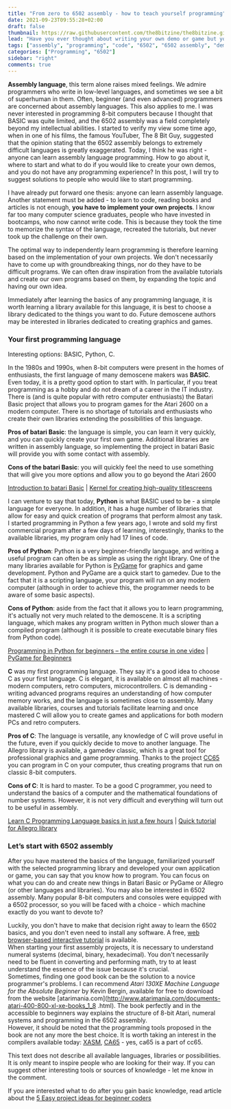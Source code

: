```yaml
---
title: "From zero to 6502 assembly - how to teach yourself programming"
date: 2021-09-23T09:55:28+02:00
draft: false
thumbnail: https://raw.githubusercontent.com/the8bitzine/the8bitzine.github.io/media/media/2021/assembly.jpg
lead: "Have you ever thought about writing your own demo or game but you don't know where to start? In this post, I've gathered resources - from the basics to advanced programming."
tags: ["assembly", "programming", "code", "6502", "6502 assembly", "demoscene"]
categories: ["Programming", "6502"]
sidebar: "right"
comments: true
---
```


**Assembly language**, this term alone raises mixed feelings. We admire programmers who write in low-level languages, and sometimes we see a bit of superhuman in them. Often, beginner (and even advanced) programmers are concerned about assembly languages. This also applies to me. I was never interested in programming 8-bit computers because I thought that BASIC was quite limited, and the 6502 assembly was a field completely beyond my intellectual abilities. I started to verify my view some time ago, when in one of his films, the famous YouTuber, The 8 Bit Guy, suggested that the opinion stating that the 6502 assembly belongs to extremely difficult languages is greatly exaggerated. Today, I think he was right - anyone can learn assembly language programming. How to go about it, where to start and what to do if you would like to create your own demos, and you do not have any programming experience? In this post, I will try to suggest solutions to people who would like to start programming.  
  
I have already put forward one thesis: anyone can learn assembly language. Another statement must be added - to learn to code, reading books and articles is not enough, **you have to implement your own projects**. I know far too many computer science graduates, people who have invested in bootcamps, who now cannot write code. This is because they took the time to memorize the syntax of the language, recreated the tutorials, but never took up the challenge on their own.  
  
The optimal way to independently learn programming is therefore learning based on the implementation of your own projects. We don't necessarily have to come up with groundbreaking things, nor do they have to be difficult programs. We can often draw inspiration from the available tutorials and create our own programs based on them, by expanding the topic and having our own idea.  
  
Immediately after learning the basics of any programming language, it is worth learning a library available for this language, it is best to choose a library dedicated to the things you want to do. Future demoscene authors may be interested in libraries dedicated to creating graphics and games.  
  
### Your first programming language
  
Interesting options: BASIC, Python, C.  
  
In the 1980s and 1990s, when 8-bit computers were present in the homes of enthusiasts, the first language of many demoscene makers was **BASIC**. Even today, it is a pretty good option to start with. In particular, if you treat programming as a hobby and do not dream of a career in the IT industry.  
There is (and is quite popular with retro computer enthusiasts) the Batari Basic project that allows you to program games for the Atari 2600 on a modern computer. There is no shortage of tutorials and enthusiasts who create their own libraries extending the possibilities of this language.  
  
**Pros of batari Basic**: the language is simple, you can learn it very quickly, and you can quickly create your first own game. Additional libraries are written in assembly language, so implementing the project in batari Basic will provide you with some contact with assembly.
  
**Cons of the batari Basic**: you will quickly feel the need to use something that will give you more options and allow you to go beyond the Atari 2600 
  
[Introduction to batari Basic](https://www.randomterrain.com/atari-2600-memories-batari-basic-commands.html) | [Kernel for creating high-quality titlescreens](https://atariage.com/forums/topic/169819-the-titlescreen-kernel/)
  
I can venture to say that today, **Python** is what BASIC used to be - a simple language for everyone. In addition, it has a huge number of libraries that allow for easy and quick creation of programs that perform almost any task. I started programming in Python a few years ago, I wrote and sold my first commercial program after a few days of learning, interestingly, thanks to the available libraries, my program only had 17 lines of code.  
  
**Pros of Python**: Python is a very beginner-friendly language, and writing a useful program can often be as simple as using the right library. One of the many libraries available for Python is [PyGame](https://www.pygame.org/) for graphics and game development. Python and PyGame are a quick start to gamedev. Due to the fact that it is a scripting language, your program will run on any modern computer (although in order to achieve this, the programmer needs to be aware of some basic aspects).  
  
**Cons of Python**: aside from the fact that it allows you to learn programming, it's actually not very much related to the demoscene. It is a scripting language, which makes any program written in Python much slower than a compiled program (although it is possible to create executable binary files from Python code).  
  
[Programming in Python for beginners – the entire course in one video](https://www.youtube.com/watch?v=rfscVS0vtbw) | [PyGame for Beginners](https://www.youtube.com/watch?v=FfWpgLFMI7w)
  
**C** was my first programming language. They say it's a good idea to choose C as your first language. C is elegant, it is available on almost all machines - modern computers, retro computers, microcontrollers. C is demanding - writing advanced programs requires an understanding of how computer memory works, and the language is sometimes close to assembly. Many available libraries, courses and tutorials facilitate learning and once mastered C will allow you to create games and applications for both modern PCs and retro computers.  
  
**Pros of C**: The language is versatile, any knowledge of C will prove useful in the future, even if you quickly decide to move to another language. The Allegro library is available, a gamedev classic, which is a great tool for professional graphics and game programming. Thanks to the project [CC65](https://cc65.github.io/) you can program in C on your computer, thus creating programs that run on classic 8-bit computers.  
  
**Cons of C**: It is hard to master. To be a good C programmer, you need to understand the basics of a computer and the mathematical foundations of number systems. However, it is not very difficult and everything will turn out to be useful in assembly.  
  
[Learn C Programming Language basics in just a few hours](https://www.freecodecamp.org/news/the-c-beginners-handbook/) | [Quick tutorial for Allegro library](https://github.com/liballeg/allegro_wiki/wiki/Allegro-Vivace)  
  
### Let’s start with 6502 assembly
  
After you have mastered the basics of the language, familiarized yourself with the selected programming library and developed your own application or game, you can say that you know how to program. You can focus on what you can do and create new things in Batari Basic or PyGame or Allegro (or other languages and libraries). You may also be interested in 6502 assembly. Many popular 8-bit computers and consoles were equipped with a 6502 processor, so you will be faced with a choice - which machine exactly do you want to devote to?  
  
Luckily, you don't have to make that decision right away to learn the 6502 basics, and you don't even need to install any software. A free, [web browser-based interactive tutorial](https://skilldrick.github.io/easy6502/) is available.  
When starting your first assembly projects, it is necessary to understand numeral systems (decimal, binary, hexadecimal). You don't necessarily need to be fluent in converting and performing math, try to at least understand the essence of the issue because it's crucial.  
Sometimes, finding one good book can be the solution to a novice programmer's problems. I can recommend *Atari 130XE Machine Language for the Absolute Beginner* by Kevin Bergin, available for free to download from the website [atarimania.com](http://www.atarimania.com/documents-atari-400-800-xl-xe-books_1_8 .html). The book perfectly and in the accessible to beginners way explains the structure of 8-bit Atari, numeral systems and programming in the 6502 assembly.  
However, it should be noted that the programming tools proposed in the book are not any more the best choice. It is worth taking an interest in the compilers available today: [XASM](https://github.com/pfusik/xasm), [CA65](https://cc65.github.io/) - yes, ca65 is a part of cc65.  
  
This text does not describe all available languages, libraries or possibilities. It is only meant to inspire people who are looking for their way. If you can suggest other interesting tools or sources of knowledge - let me know in the comment. 
  
If you are interested what to do after you gain basic knowledge, read article about the [5 Easy project ideas for beginner coders]()